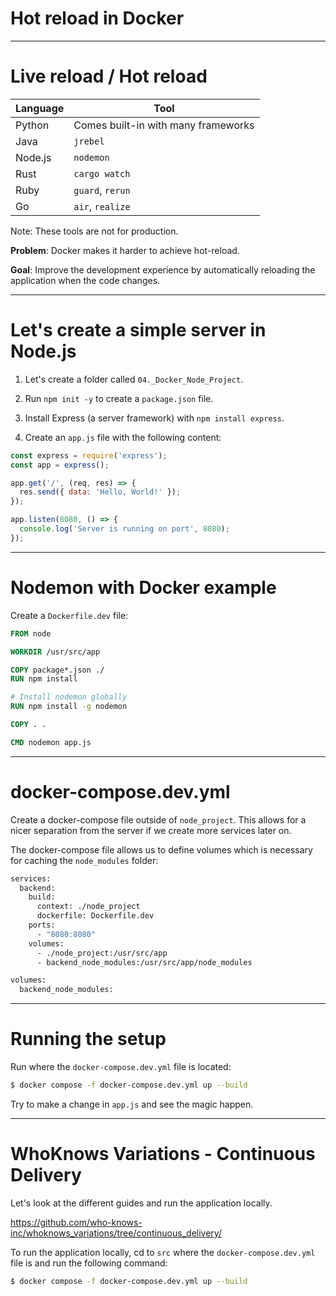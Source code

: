 <div class="title-card">
    <h1>Hot reload in Docker</h1>
</div>

---

# Live reload / Hot reload

| Language   | Tool                             |
|------------|----------------------------------|
| Python     | Comes built-in with many frameworks |
| Java       | `jrebel`                         |
| Node.js    | `nodemon`                        |
| Rust       | `cargo watch`                    |
| Ruby       | `guard`, `rerun`                |
| Go         | `air`, `realize`                 |

Note: These tools are not for production.

**Problem**: Docker makes it harder to achieve hot-reload.  

**Goal**: Improve the development experience by automatically reloading the application when the code changes.

---

# Let's create a simple server in Node.js

1. Let's create a folder called `04._Docker_Node_Project`.

2. Run `npm init -y` to create a `package.json` file.

3. Install Express (a server framework) with `npm install express`.

4. Create an `app.js` file with the following content:

```javascript
const express = require('express');
const app = express();

app.get('/', (req, res) => {
  res.send({ data: 'Hello, World!' });
});

app.listen(8080, () => {
  console.log('Server is running on port', 8080);
});
```


---

# Nodemon with Docker example

Create a `Dockerfile.dev` file:

```Dockerfile
FROM node

WORKDIR /usr/src/app

COPY package*.json ./
RUN npm install

# Install nodemon globally
RUN npm install -g nodemon

COPY . .

CMD nodemon app.js
```

---

# docker-compose.dev.yml

Create a docker-compose file outside of `node_project`. This allows for a nicer separation from the server if we create more services later on. 

The docker-compose file allows us to define volumes which is necessary for caching the `node_modules` folder:

```Dockerfile
services:
  backend:
    build:
      context: ./node_project
      dockerfile: Dockerfile.dev
    ports:
      - "8080:8080"
    volumes:
      - ./node_project:/usr/src/app
      - backend_node_modules:/usr/src/app/node_modules

volumes:
  backend_node_modules:
```

---

# Running the setup

Run where the `docker-compose.dev.yml` file is located:

```bash
$ docker compose -f docker-compose.dev.yml up --build
```

Try to make a change in `app.js` and see the magic happen.


---

# WhoKnows Variations - Continuous Delivery

Let's look at the different guides and run the application locally.

https://github.com/who-knows-inc/whoknows_variations/tree/continuous_delivery/

To run the application locally, cd to `src` where the `docker-compose.dev.yml` file is and run the following command:

```bash
$ docker compose -f docker-compose.dev.yml up --build
```